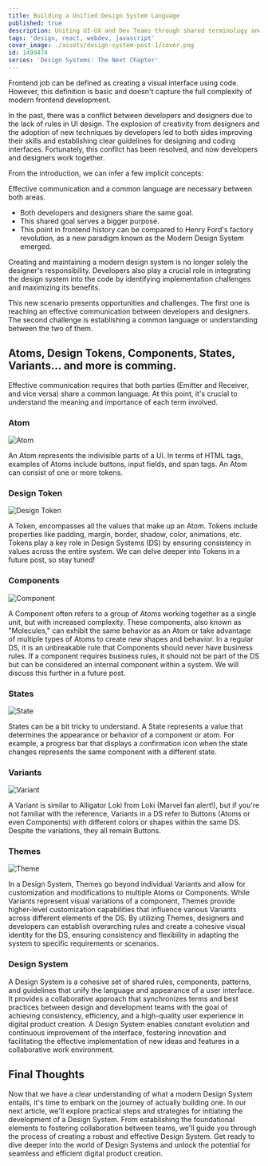```yaml
---
title: Building a Unified Design System Language
published: true
description: Uniting UI-UX and Dev Teams through shared terminology and optimal workflows in Design System development
tags: 'design, react, webdev, javascript'
cover_image: ./assets/design-system-post-1/cover.png
id: 1499474
series: 'Design Systems: The Next Chapter'
---
```


Frontend job can be defined as creating a visual interface using code. However, this definition is basic and doesn't capture the full complexity of modern frontend development.

In the past, there was a conflict between developers and designers due to the lack of rules in UI design. The explosion of creativity from designers and the adoption of new techniques by developers led to both sides improving their skills and establishing clear guidelines for designing and coding interfaces. Fortunately, this conflict has been resolved, and now developers and designers work together.

From the introduction, we can infer a few implicit concepts:

Effective communication and a common language are necessary between both areas.

* Both developers and designers share the same goal.
* This shared goal serves a bigger purpose.
* This point in frontend history can be compared to Henry Ford's factory revolution, as a new paradigm known as the Modern Design System emerged.

Creating and maintaining a modern design system is no longer solely the designer's responsibility. Developers also play a crucial role in integrating the design system into the code by identifying implementation challenges and maximizing its benefits.

This new scenario presents opportunities and challenges. The first one is reaching an effective communication between developers and designers. The second challenge is establishing a common language or understanding between the two of them.

## Atoms, Design Tokens, Components, States, Variants... and more is comming.

Effective communication requires that both parties (Emitter and Receiver, and vice versa) share a common language. At this point, it's crucial to understand the meaning and importance of each term involved.

### Atom

![Atom](assets/design-system-post-1/atom.png)

An Atom represents the indivisible parts of a UI. In terms of HTML tags, examples of Atoms include buttons, input fields, and span tags. An Atom can consist of one or more tokens.

### Design Token

![Design Token](assets/design-system-post-1/design-token.png)

A Token, encompasses all the values that make up an Atom. Tokens include properties like padding, margin, border, shadow, color, animations, etc. Tokens play a key role in Design Systems (DS) by ensuring consistency in values across the entire system. We can delve deeper into Tokens in a future post, so stay tuned!

### Components

![Component](assets/design-system-post-1/component.png)

A Component often refers to a group of Atoms working together as a single unit, but with increased complexity. These components, also known as "Molecules," can exhibit the same behavior as an Atom or take advantage of multiple types of Atoms to create new shapes and behavior. In a regular DS, it is an unbreakable rule that Components should never have business rules. If a component requires business rules, it should not be part of the DS but can be considered an internal component within a system. We will discuss this further in a future post.

### States

![State](assets/design-system-post-1/state.png)

States can be a bit tricky to understand. A State represents a value that determines the appearance or behavior of a component or atom. For example, a progress bar that displays a confirmation icon when the state changes represents the same component with a different state.

### Variants

![Variant](assets/design-system-post-1/variant.png)

A Variant is similar to Alligator Loki from Loki (Marvel fan alert!), but if you're not familiar with the reference, Variants in a DS refer to Buttons (Atoms or even Components) with different colors or shapes within the same DS. Despite the variations, they all remain Buttons.

### Themes

![Theme](assets/design-system-post-1/theme.png)

In a Design System, Themes go beyond individual Variants and allow for customization and modifications to multiple Atoms or Components. While Variants represent visual variations of a component, Themes provide higher-level customization capabilities that influence various Variants across different elements of the DS. By utilizing Themes, designers and developers can establish overarching rules and create a cohesive visual identity for the DS, ensuring consistency and flexibility in adapting the system to specific requirements or scenarios.

### Design System

A Design System is a cohesive set of shared rules, components, patterns, and guidelines that unify the language and appearance of a user interface. It provides a collaborative approach that synchronizes terms and best practices between design and development teams with the goal of achieving consistency, efficiency, and a high-quality user experience in digital product creation. A Design System enables constant evolution and continuous improvement of the interface, fostering innovation and facilitating the effective implementation of new ideas and features in a collaborative work environment.

## Final Thoughts

Now that we have a clear understanding of what a modern Design System entails, it's time to embark on the journey of actually building one. In our next article, we'll explore practical steps and strategies for initiating the development of a Design System. From establishing the foundational elements to fostering collaboration between teams, we'll guide you through the process of creating a robust and effective Design System. Get ready to dive deeper into the world of Design Systems and unlock the potential for seamless and efficient digital product creation.
